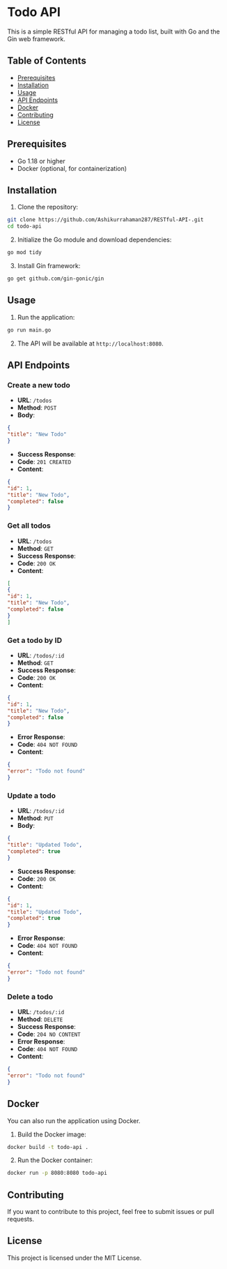 # Todo API

This is a simple RESTful API for managing a todo list, built with Go and the Gin web framework.

## Table of Contents

- [Prerequisites](#prerequisites)
- [Installation](#installation)
- [Usage](#usage)
- [API Endpoints](#api-endpoints)
- [Docker](#docker)
- [Contributing](#contributing)
- [License](#license)

## Prerequisites

- Go 1.18 or higher
- Docker (optional, for containerization)

## Installation

1. Clone the repository:

```sh
git clone https://github.com/Ashikurrahaman287/RESTful-API-.git
cd todo-api
```

2. Initialize the Go module and download dependencies:

```sh
go mod tidy
```

3. Install Gin framework:

```sh
go get github.com/gin-gonic/gin
```

## Usage

1. Run the application:

```sh
go run main.go
```

2. The API will be available at `http://localhost:8080`.

## API Endpoints

### Create a new todo

- **URL**: `/todos`
- **Method**: `POST`
- **Body**:
```json
{
"title": "New Todo"
}
```
- **Success Response**:
- **Code**: `201 CREATED`
- **Content**:
```json
{
"id": 1,
"title": "New Todo",
"completed": false
}
```

### Get all todos

- **URL**: `/todos`
- **Method**: `GET`
- **Success Response**:
- **Code**: `200 OK`
- **Content**:
```json
[
{
"id": 1,
"title": "New Todo",
"completed": false
}
]
```

### Get a todo by ID

- **URL**: `/todos/:id`
- **Method**: `GET`
- **Success Response**:
- **Code**: `200 OK`
- **Content**:
```json
{
"id": 1,
"title": "New Todo",
"completed": false
}
```
- **Error Response**:
- **Code**: `404 NOT FOUND`
- **Content**:
```json
{
"error": "Todo not found"
}
```

### Update a todo

- **URL**: `/todos/:id`
- **Method**: `PUT`
- **Body**:
```json
{
"title": "Updated Todo",
"completed": true
}
```
- **Success Response**:
- **Code**: `200 OK`
- **Content**:
```json
{
"id": 1,
"title": "Updated Todo",
"completed": true
}
```
- **Error Response**:
- **Code**: `404 NOT FOUND`
- **Content**:
```json
{
"error": "Todo not found"
}
```

### Delete a todo

- **URL**: `/todos/:id`
- **Method**: `DELETE`
- **Success Response**:
- **Code**: `204 NO CONTENT`
- **Error Response**:
- **Code**: `404 NOT FOUND`
- **Content**:
```json
{
"error": "Todo not found"
}
```

## Docker

You can also run the application using Docker.

1. Build the Docker image:

```sh
docker build -t todo-api .
```

2. Run the Docker container:

```sh
docker run -p 8080:8080 todo-api
```

## Contributing

If you want to contribute to this project, feel free to submit issues or pull requests.

## License

This project is licensed under the MIT License.
